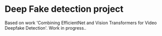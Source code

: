 # Deep Fake detection project


 Based on work 'Combining EfficientNet and Vision Transformers for Video Deepfake Detection'. Work in progress..